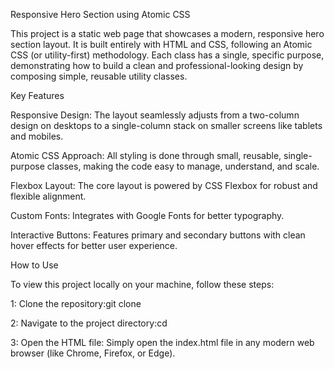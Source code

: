 Responsive Hero Section using Atomic CSS

This project is a static web page that showcases a modern, responsive hero section layout. It is built entirely with HTML and CSS, following an Atomic CSS (or utility-first) methodology. Each class has a single, specific purpose, demonstrating how to build a clean and professional-looking design by composing simple, reusable utility classes.


Key Features

Responsive Design: The layout seamlessly adjusts from a two-column design on desktops to a single-column stack on smaller screens like tablets and mobiles.

Atomic CSS Approach: All styling is done through small, reusable, single-purpose classes, making the code easy to manage, understand, and scale.

Flexbox Layout: The core layout is powered by CSS Flexbox for robust and flexible alignment.

Custom Fonts: Integrates with Google Fonts for better typography.

Interactive Buttons: Features primary and secondary buttons with clean hover effects for better user experience.


How to Use

 To view this project locally on your machine, follow these steps:

1: Clone the repository:git clone <your-repository-url>

2: Navigate to the project directory:cd <your-repository-directory>

3: Open the HTML file:
Simply open the index.html file in any modern web browser (like Chrome, Firefox, or Edge).

